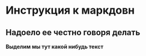 # Инструкция к маркдовн

## Надоело ее честно говоря делать 

**Выделим мы тут какой нибудь текст**
